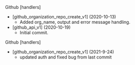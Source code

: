 Github [handlers] 
* [github_organization_repo_create_v1] (2020-10-13)
    * Added org_name, output and error message handling. 
* [github_api_v1] (2020-10-19)
    * Initial commit.

Github [handlers]
* [github_organization_repo_create_v1] (2021-9-24)
    * updated auth and fixed bug from last commit

